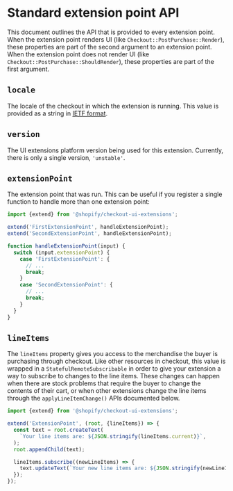 # Standard extension point API

This document outlines the API that is provided to every extension point. When the extension point renders UI (like `Checkout::PostPurchase::Render`), these properties are part of the second argument to an extension point. When the extension point does not render UI (like `Checkout::PostPurchase::ShouldRender`), these properties are part of the first argument.

## `locale`

The locale of the checkout in which the extension is running. This value is provided as a string in [IETF format](https://en.wikipedia.org/wiki/IETF_language_tag).

## `version`

The UI extensions platform version being used for this extension. Currently, there is only a single version, `'unstable'`.

## `extensionPoint`

The extension point that was run. This can be useful if you register a single function to handle more than one extension point:

```ts
import {extend} from '@shopify/checkout-ui-extensions';

extend('FirstExtensionPoint', handleExtensionPoint);
extend('SecondExtensionPoint', handleExtensionPoint);

function handleExtensionPoint(input) {
  switch (input.extensionPoint) {
    case 'FirstExtensionPoint': {
      // ...
      break;
    }
    case 'SecondExtensionPoint': {
      // ...
      break;
    }
  }
}
```

## `lineItems`

The `lineItems` property gives you access to the merchandise the buyer is purchasing through checkout. Like other resources in checkout, this value is wrapped in a `StatefulRemoteSubscribable` in order to give your extension a way to subscribe to changes to the line items. These changes can happen when there are stock problems that require the buyer to change the contents of their cart, or when other extensions change the line items through the `applyLineItemChange()` APIs documented below.

```ts
import {extend} from '@shopify/checkout-ui-extensions';

extend('ExtensionPoint', (root, {lineItems}) => {
  const text = root.createText(
    `Your line items are: ${JSON.stringify(lineItems.current)}`,
  );
  root.appendChild(text);

  lineItems.subscribe((newLineItems) => {
    text.updateText(`Your new line items are: ${JSON.stringify(newLineItems)}`);
  });
});
```
